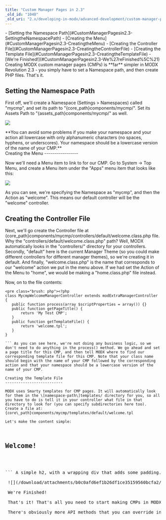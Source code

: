 ```yaml
---
title: "Custom Manager Pages in 2.3"
_old_id: "1048"
_old_uri: "2.x/developing-in-modx/advanced-development/custom-manager-pages/custom-manager-pages-in-2.3"
---
```


<div>- [Setting the Namespace Path](#CustomManagerPagesin2.3-SettingtheNamespacePath)
- [Creating the Menu](#CustomManagerPagesin2.3-CreatingtheMenu)
- [Creating the Controller File](#CustomManagerPagesin2.3-CreatingtheControllerFile)
- [Creating the Template File](#CustomManagerPagesin2.3-CreatingtheTemplateFile)
- [We're Finished!](#CustomManagerPagesin2.3-We%27reFinished%5C%21)

</div> Creating MODX custom manager pages (CMPs) is **far** simpler in MODX Revolution 2.3 - you simply have to set a Namespace path, and then create PHP files. That's it.

Setting the Namespace Path
--------------------------

 First off, we'll create a Namespace (Settings > Namespaces) called "mycmp", and set its path to "{core\_path}components/mycmp/". Set its Assets Path to "{assets\_path}components/mycmp/" as well.




 ![](/download/attachments/763b342992d3623156aef15b0dd5d168/create-namespace.png)

<div class="note"> **You can avoid some problems if you make your namespace and your action all lowercase with only alphanumeric characters (no spaces, hyphens, or underscores). Your namespace should be a lowercase version of the name of your CMP.**</div>Creating the Menu
-----------------

 Now we'll need a Menu item to link to for our CMP. Go to System -> Top Menu, and create a Menu item under the "Apps" menu item that looks like this:

 ![](/download/attachments/39354402/mycmp1.png?version=1&modificationDate=1334858685000)

 As you can see, we're specifying the Namespace as "mycmp", and then the Action as "welcome". This means our default controller will be the "welcome" controller.

Creating the Controller File
----------------------------

 Next, we'll go create the Controller file at {core\_path}components/mycmp/controllers/default/welcome.class.php file. Why the "controllers/default/welcome.class.php" path? Well, MODX automatically looks in the "controllers/" directory for your controllers. Secondly, "default" here is the current Manager Theme (so you could make different controllers for different manager themes), so we're creating it in default. And finally, "welcome.class.php" is the name that corresponds to our "welcome" action we put in the menu above. If we had set the Action of the Menu to "home", we would be making a "home.class.php" file instead.

 Now, on to the file contents:

 ```
<pre class="brush: php"><?php
class MycmpWelcomeManagerController extends modExtraManagerController {
    public function process(array $scriptProperties = array()) {}
    public function getPageTitle() {
        return 'My Test CMP';
    }
    public function getTemplateFile() {
        return 'welcome.tpl';
    }
}

``` As you can see here, we're not doing any business logic, so we don't need to do anything in the process() method. We go ahead and set a page title for this CMP, and then tell MODX where to find our corresponding template file for this CMP. Note that your class name should begin with the name of your CMP followed by the corresponding action and that your namespace should be a lowercase version of the name of your CMP.

Creating the Template File
--------------------------

 MODX uses Smarty templates for CMP pages. It will automatically look for them in the \[namespace-path\]templates/ directory for you, so all you have to do is tell it in your controller what file in that directory to look for (you can specify subdirectories here too). Create a file at: {core\_path}components/mycmp/templates/default/welcome.tpl

 Let's make the content simple:

 ```
<pre class="brush: php"><div class="container">
<h2>Welcome!</h2>
</div>

``` A simple h2, with a wrapping div that adds some padding. And that will display this on our CMP:

 ![](/download/attachments/b0c0afd6ef1b26df1ce35159560bcfa2/2-3-CMP.jpg)

 We're Finished!

 That's it! That's all you need to start making CMPs in MODX 2.3. You can see that our CMP is now accessible via /url/to/modx/manager/?action=welcome&namespace=mycmp - which is much neater than the ID-based actions of 2.2 and earlier.

 There's obviously more API methods that you can override in modExtraManagerController in your PHP controller class, and then you can use [MODExt](/revolution/2.x/developing-in-modx/advanced-development/custom-manager-pages/modext "MODExt") and such in your actual CMP to make powerful pages, but that's beyond the scope of this tutorial.